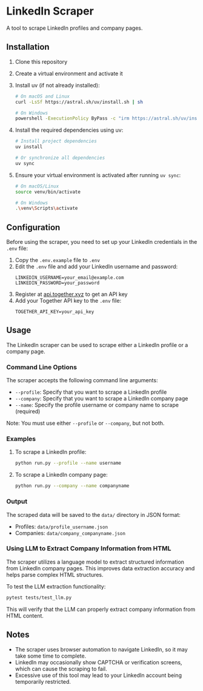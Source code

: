 # LinkedIn Scraper

A tool to scrape LinkedIn profiles and company pages.

## Installation

1. Clone this repository
2. Create a virtual environment and activate it
3. Install uv (if not already installed):

   ```bash
   # On macOS and Linux
   curl -LsSf https://astral.sh/uv/install.sh | sh

   # On Windows
   powershell -ExecutionPolicy ByPass -c "irm https://astral.sh/uv/install.ps1 | iex"
   ```

4. Install the required dependencies using uv:

   ```bash
   # Install project dependencies
   uv install
   
   # Or synchronize all dependencies
   uv sync
   ```

5. Ensure your virtual environment is activated after running `uv sync`:

   ```bash
   # On macOS/Linux
   source venv/bin/activate
   
   # On Windows
   .\venv\Scripts\activate
   ```

## Configuration

Before using the scraper, you need to set up your LinkedIn credentials in the `.env` file:

1. Copy the `.env.example` file to `.env`
2. Edit the `.env` file and add your LinkedIn username and password:
   ```
   LINKEDIN_USERNAME=your_email@example.com
   LINKEDIN_PASSWORD=your_password
   ```
3. Register at [api.together.xyz](https://api.together.xyz) to get an API key
4. Add your Together API key to the `.env` file:
   ```
   TOGETHER_API_KEY=your_api_key
   ```

## Usage

The LinkedIn scraper can be used to scrape either a LinkedIn profile or a company page.

### Command Line Options

The scraper accepts the following command line arguments:

- `--profile`: Specify that you want to scrape a LinkedIn profile
- `--company`: Specify that you want to scrape a LinkedIn company page
- `--name`: Specify the profile username or company name to scrape (required)

Note: You must use either `--profile` or `--company`, but not both.

### Examples

1. To scrape a LinkedIn profile:
   ```bash
   python run.py --profile --name username
   ```

2. To scrape a LinkedIn company page:
   ```bash
   python run.py --company --name companyname
   ```

### Output

The scraped data will be saved to the `data/` directory in JSON format:
- Profiles: `data/profile_username.json`
- Companies: `data/company_companyname.json`

### Using LLM to Extract Company Information from HTML

The scraper utilizes a language model to extract structured information from LinkedIn company pages. This improves data extraction accuracy and helps parse complex HTML structures.

To test the LLM extraction functionality:

```bash
pytest tests/test_llm.py
```

This will verify that the LLM can properly extract company information from HTML content.

## Notes

- The scraper uses browser automation to navigate LinkedIn, so it may take some time to complete.
- LinkedIn may occasionally show CAPTCHA or verification screens, which can cause the scraping to fail.
- Excessive use of this tool may lead to your LinkedIn account being temporarily restricted.
